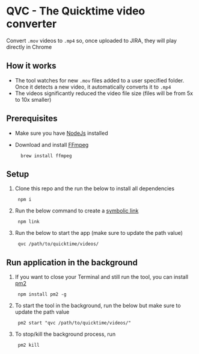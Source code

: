 # QVC - The Quicktime video converter

Convert `.mov` videos to `.mp4` so, once uploaded to JIRA, they will play directly in Chrome


## How it works
- The tool watches for new `.mov` files added to a user specified folder. Once it detects a new video, it automatically converts it to `.mp4`
- The videos significantly reduced the video file size (files will be from 5x to 10x smaller)

## Prerequisites
- Make sure you have [NodeJs](https://nodejs.org/en/) installed
- Download and install [FFmpeg](https://ffmpeg.org/) 

        brew install ffmpeg

## Setup 
1. Clone this repo and the run the below to install all dependencies

        npm i

3. Run the below command to create a [symbolic link](https://en.wikipedia.org/wiki/Symbolic_link)

        npm link

4. Run the below to start the app (make sure to update the path value)

        qvc /path/to/quicktime/videos/

## Run application in the background

1. If you want to close your Terminal and still run the tool, you can install [pm2](https://pm2.keymetrics.io/)

        npm install pm2 -g

1. To start the tool in the background, run the below but make sure to update the path value

        pm2 start "qvc /path/to/quicktime/videos/"

1. To stop/kill the background process, run

        pm2 kill
